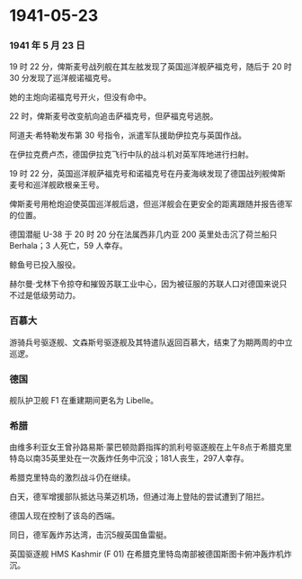 # 1941-05-23

### 1941 年 5 月 23 日

19 时 22 分，俾斯麦号战列舰在其左舷发现了英国巡洋舰萨福克号，随后于 20
时 30 分发现了巡洋舰诺福克号。

她的主炮向诺福克号开火，但没有命中。

22 时，俾斯麦号改变航向追击萨福克号，但萨福克号逃脱。

阿道夫·希特勒发布第 30 号指令，派遣军队援助伊拉克与英国作战。

在伊拉克费卢杰，德国伊拉克飞行中队的战斗机对英军阵地进行扫射。

19 时 22
分，英国巡洋舰萨福克号和诺福克号在丹麦海峡发现了德国战列舰俾斯麦号和巡洋舰欧根亲王号。

俾斯麦号用枪炮迫使英国巡洋舰后退，但巡洋舰会在更安全的距离跟随并报告德军的位置。

德国潜艇 U-38 于 20 时 20 分在法属西非几内亚 200 英里处击沉了荷兰船只
Berhala；3 人死亡，59 人幸存。

鲸鱼号已投入服役。

赫尔曼·戈林下令掠夺和摧毁苏联工业中心，因为被征服的苏联人口对德国来说只不过是低级劳动力。

### 百慕大

游骑兵号驱逐舰、文森斯号驱逐舰及其特遣队返回百慕大，结束了为期两周的中立巡逻。

### 德国

舰队护卫舰 F1 在重建期间更名为 Libelle。

### 希腊

由维多利亚女王曾孙路易斯·蒙巴顿勋爵指挥的凯利号驱逐舰在上午8点于希腊克里特岛以南35英里处在一次轰炸任务中沉没；181人丧生，297人幸存。

希腊克里特岛的激烈战斗仍在继续。

白天，德军增援部队抵达马莱迈机场，但通过海上登陆的尝试遭到了阻拦。

德国人现在控制了该岛的西端。

同日，德军轰炸苏达湾，击沉5艘英国鱼雷艇。

英国驱逐舰 HMS Kashmir (F 01)
在希腊克里特岛南部被德国斯图卡俯冲轰炸机炸沉。